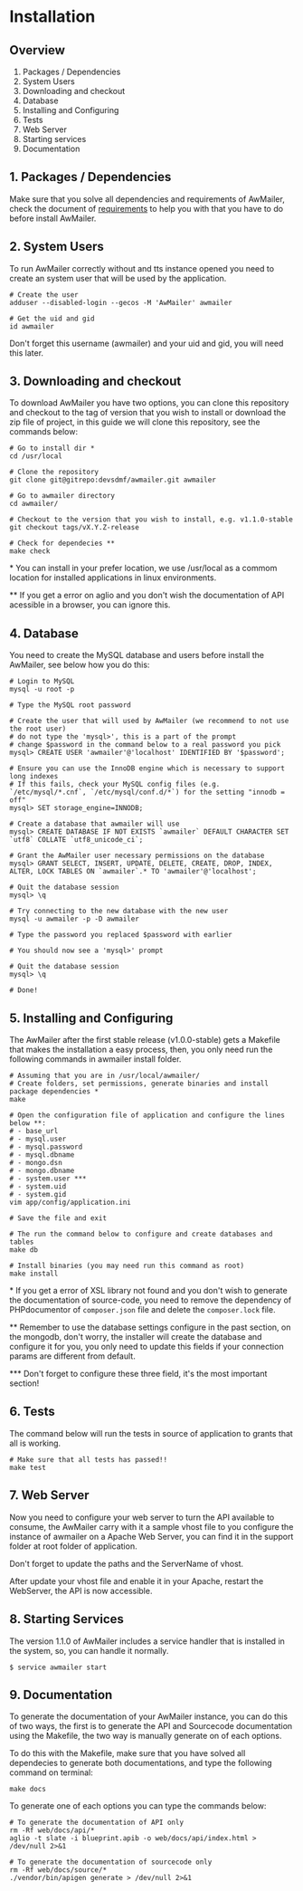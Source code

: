 Installation
============

Overview
--------

1. Packages / Dependencies
2. System Users
3. Downloading and checkout
4. Database
5. Installing and Configuring
6. Tests
7. Web Server
8. Starting services
9. Documentation

## 1. Packages / Dependencies

Make sure that you solve all dependencies and requirements of AwMailer, check the document of [requirements](requirements.md) to help you with that you have to do before install AwMailer.

## 2. System Users

To run AwMailer correctly without and tts instance opened you need to create an system user that will be used by the application.

```shell
# Create the user
adduser --disabled-login --gecos -M 'AwMailer' awmailer

# Get the uid and gid
id awmailer
```

Don't forget this username (awmailer) and your uid and gid, you will need this later.

## 3. Downloading and checkout

To download AwMailer you have two options, you can clone this repository and checkout to the tag of version that you wish to install or download the zip file of project, in this guide we will clone this repository, see the commands below:

```shell
# Go to install dir *
cd /usr/local

# Clone the repository
git clone git@gitrepo:devsdmf/awmailer.git awmailer

# Go to awmailer directory
cd awmailer/

# Checkout to the version that you wish to install, e.g. v1.1.0-stable
git checkout tags/vX.Y.Z-release

# Check for dependecies **
make check
```

\* You can install in your prefer location, we use /usr/local as a commom location for installed applications in linux environments.

** If you get a error on aglio and you don't wish the documentation of API acessible in a browser, you can ignore this.

## 4. Database

You need to create the MySQL database and users before install the AwMailer, see below how you do this:

```shell
# Login to MySQL
mysql -u root -p

# Type the MySQL root password

# Create the user that will used by AwMailer (we recommend to not use the root user)
# do not type the 'mysql>', this is a part of the prompt
# change $password in the command below to a real password you pick
mysql> CREATE USER 'awmailer'@'localhost' IDENTIFIED BY '$password';

# Ensure you can use the InnoDB engine which is necessary to support long indexes
# If this fails, check your MySQL config files (e.g. `/etc/mysql/*.cnf`, `/etc/mysql/conf.d/*`) for the setting "innodb = off"
mysql> SET storage_engine=INNODB;

# Create a database that awmailer will use
mysql> CREATE DATABASE IF NOT EXISTS `awmailer` DEFAULT CHARACTER SET `utf8` COLLATE `utf8_unicode_ci`;

# Grant the AwMailer user necessary permissions on the database
mysql> GRANT SELECT, INSERT, UPDATE, DELETE, CREATE, DROP, INDEX, ALTER, LOCK TABLES ON `awmailer`.* TO 'awmailer'@'localhost';

# Quit the database session
mysql> \q

# Try connecting to the new database with the new user
mysql -u awmailer -p -D awmailer

# Type the password you replaced $password with earlier

# You should now see a 'mysql>' prompt

# Quit the database session
mysql> \q

# Done!
```

## 5. Installing and Configuring

The AwMailer after the first stable release (v1.0.0-stable) gets a Makefile that makes the installation a easy process, then, you only need run the following commands in awmailer install folder.

```shell
# Assuming that you are in /usr/local/awmailer/
# Create folders, set permissions, generate binaries and install package dependencies *
make

# Open the configuration file of application and configure the lines below **:
# - base_url
# - mysql.user
# - mysql.password
# - mysql.dbname
# - mongo.dsn
# - mongo.dbname
# - system.user ***
# - system.uid
# - system.gid
vim app/config/application.ini

# Save the file and exit

# The run the command below to configure and create databases and tables
make db

# Install binaries (you may need run this command as root)
make install
```

\* If you get a error of XSL library not found and you don't wish to generate the documentation of source-code, you need to remove the dependency of PHPdocumentor of `composer.json` file and delete the `composer.lock` file.

** Remember to use the database settings configure in the past section, on the mongodb, don't worry, the installer will create the database and configure it for you, you only need to update this fields if your connection params are different from default.

*** Don't forget to configure these three field, it's the most important section!

## 6. Tests

The command below will run the tests in source of application to grants that all is working.

```shell
# Make sure that all tests has passed!!
make test
```

## 7. Web Server

Now you need to configure your web server to turn the API available to consume, the AwMailer carry with it a sample vhost file to you configure the instance of awmailer on a Apache Web Server, you can find it in the support folder at root folder of application. 

Don't forget to update the paths and the ServerName of vhost.

After update your vhost file and enable it in your Apache, restart the WebServer, the API is now accessible.

## 8. Starting Services

The version 1.1.0 of AwMailer includes a service handler that is installed in the system, so, you can handle it normally.

```shell
$ service awmailer start
```

## 9. Documentation

To generate the documentation of your AwMailer instance, you can do this of two ways, the first is to generate the API and Sourcecode documentation using the Makefile, the two way is manually generate on of each options.

To do this with the Makefile, make sure that you have solved all dependecies to generate both documentations, and type the following command on terminal:

```shell
make docs
```

To generate one of each options you can type the commands below:

```shell
# To generate the documentation of API only
rm -Rf web/docs/api/*
aglio -t slate -i blueprint.apib -o web/docs/api/index.html > /dev/null 2>&1

# To generate the documentation of sourcecode only
rm -Rf web/docs/source/*
./vendor/bin/apigen generate > /dev/null 2>&1
```